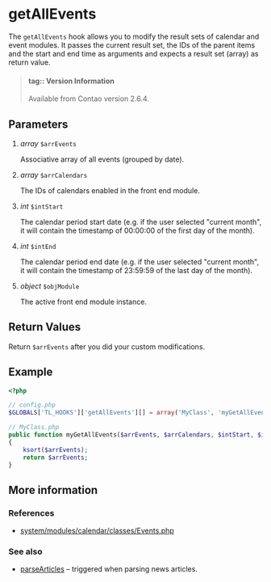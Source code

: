 # getAllEvents

The `getAllEvents` hook allows you to modify the result sets of calendar and
event modules. It passes the current result set, the IDs of the parent items
and the start and end time as arguments and expects a result set (array)
as return value.

> #### tag:: Version Information 
> Available from Contao version 2.6.4.


## Parameters

1. *array* `$arrEvents`

    Associative array of all events (grouped by date).

2. *array* `$arrCalendars`

    The IDs of calendars enabled in the front end module.

3. *int* `$intStart`

    The calendar period start date (e.g. if the user selected "current month",
    it will contain the timestamp of 00:00:00 of the first day of the month).

4. *int* `$intEnd`

    The calendar period end date (e.g. if the user selected "current month",
    it will contain the timestamp of 23:59:59 of the last day of the month).

5. *object* `$objModule`

    The active front end module instance.


## Return Values

Return `$arrEvents` after you did your custom modifications.


## Example

```php
<?php

// config.php
$GLOBALS['TL_HOOKS']['getAllEvents'][] = array('MyClass', 'myGetAllEvents');

// MyClass.php
public function myGetAllEvents($arrEvents, $arrCalendars, $intStart, $intEnd, $objModule)
{
    ksort($arrEvents);
    return $arrEvents;
}
```


## More information


### References

- [system/modules/calendar/classes/Events.php](https://github.com/contao/core/blob/3.5.0/system/modules/calendar/classes/Events.php#L177-L184)


### See also

- [parseArticles](parseArticles.md) – triggered when parsing news articles.
